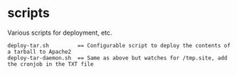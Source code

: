 # scripts
Various scripts for deployment, etc.

```
deploy-tar.sh         == Configurable script to deploy the contents of a tarball to Apache2
deploy-tar-daemon.sh  == Same as above but watches for /tmp.site, add the cronjob in the TXT file
```

